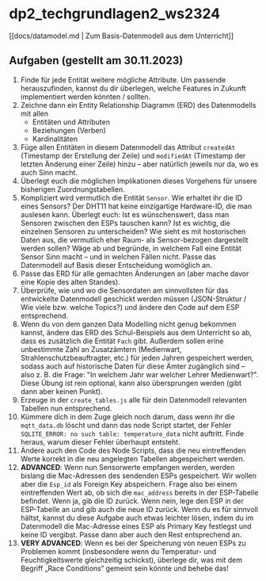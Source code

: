 # dp2_techgrundlagen2_ws2324

[[docs/datamodel.md | Zum Basis-Datenmodell aus dem Unterricht]]

## Aufgaben (gestellt am 30.11.2023)


1. Finde für jede Entität weitere mögliche Attribute. Um passende herauszufinden, kannst du dir überlegen, welche Features in Zukunft implementiert werden könnten / sollten.
1. Zeichne dann ein Entity Relationship Diagramm (ERD) des Datenmodells mit allen
    - Entitäten und Attributen
    - Beziehungen (Verben)
    - Kardinalitäten
1. Füge allen Entitäten in diesem Datenmodell das Attribut `createdAt` (Timestamp der Erstellung der Zeile) und `modifiedAt` (Timestamp der letzten Änderung einer Zeile) hinzu – aber natürlich jeweils nur da, wo es auch Sinn macht.
1. Überlegt euch die möglichen Implikationen dieses Vorgehens für unsere bisherigen Zuordnungstabellen.
1. Kompliziert wird vermutlich die Entität `Sensor`. Wie erhaltet ihr die ID eines Sensors? Der DHT11 hat keine einzigartige Hardware-ID, die man auslesen kann. Überlegt euch: Ist es wünschenswert, dass man Sensoren zwischen den ESPs tauschen kann? Ist es wichtig, die einzelnen Sensoren zu unterscheiden? Wie sieht es mit hostorischen Daten aus, die vermutlich eher Raum- als Sensor-bezogen dargestellt werden sollen? Wäge ab und begründe, in welchem Fall eine Entität Sensor Sinn macht – und in welchen Fällen nicht. Passe das Datenmodell auf Basis dieser Entscheidung womöglich an.
1. Passe das ERD für alle gemachten Änderungen an (aber mache davor eine Kopie des alten Standes).
1. Überprüfe, wie und wo die Sensordaten am sinnvollsten für das entwickelte Datenmodell geschickt werden müssen (JSON-Struktur / Wie viele bzw. welche Topics?) und ändere den Code auf dem ESP entsprechend.
1. Wenn du von dem ganzen Data Modelling nicht genug bekommen kannst, ändere das ERD des Schul-Beispiels aus dem Unterricht so ab, dass es zusätzlich die Entität `Fach` gibt. Außerdem sollen erine unbestimmte Zahl an Zusatzämtern (Medienwart, Strahlenschutzbeauftragter, etc.) für jeden Jahren gespeichert werden, sodass auch auf historische Daten für diese Ämter zugänglich sind – also z. B. die Frage: "In welchem Jahr war welcher Lehrer Medienwart?". Diese Übung ist rein optional, kann also übersprungen werden (gibt dann aber keinen Punkt).
1. Erzeuge in der `create_tables.js` alle für dein Datenmodell relevanten Tabellen nun entsprechend.
1. Kümmere dich in dem Zuge gleich noch darum, dass wenn ihr die `mqtt_data.db` löscht und dann das node Script startet, der Fehler `SQLITE_ERROR: no such table: temperature_data` nicht auftritt. Finde heraus, warum dieser Fehler überhaupt entsteht.
1. Ändere auch den Code des Node Scripts, dass die neu eintreffenden Werte korrekt in die neu angelegten Tabellen abgespeichert werden.
1. **ADVANCED**: Wenn nun Sensorwerte empfangen werden, werden bislang die Mac-Adressen des sendenden ESPs gespeichert. Wir wollen aber die `Esp_id` als Foreign Key abspeichern. Frage also bei einem eintreffenden Wert ab, ob sich die `mac_address` bereits in der ESP-Tabelle befindet. Wenn ja, gib die ID zurück. Wenn nein, lege den ESP in der ESP-Tabelle an und gib auch die neue ID zurück. Wenn du es für sinnvoll hältst,  kannst du diese Aufgabe auch etwas leichter lösen, indem du im Datenmodell die Mac-Adresse eines ESP als Primary Key festlegst und keine ID vergibst. Passe dann aber auch den Rest entsprechend an.
1. **VERY ADVANCED**: Wenn es bei der Speicherung von neuen ESPs zu Problemen kommt (insbesondere wenn du Temperatur- und Feuchtigkeitswerte gleichzeitig schickst), überlege dir, was mit dem Begriff „Race Conditions“ gemeint sein könnte und behebe das!
